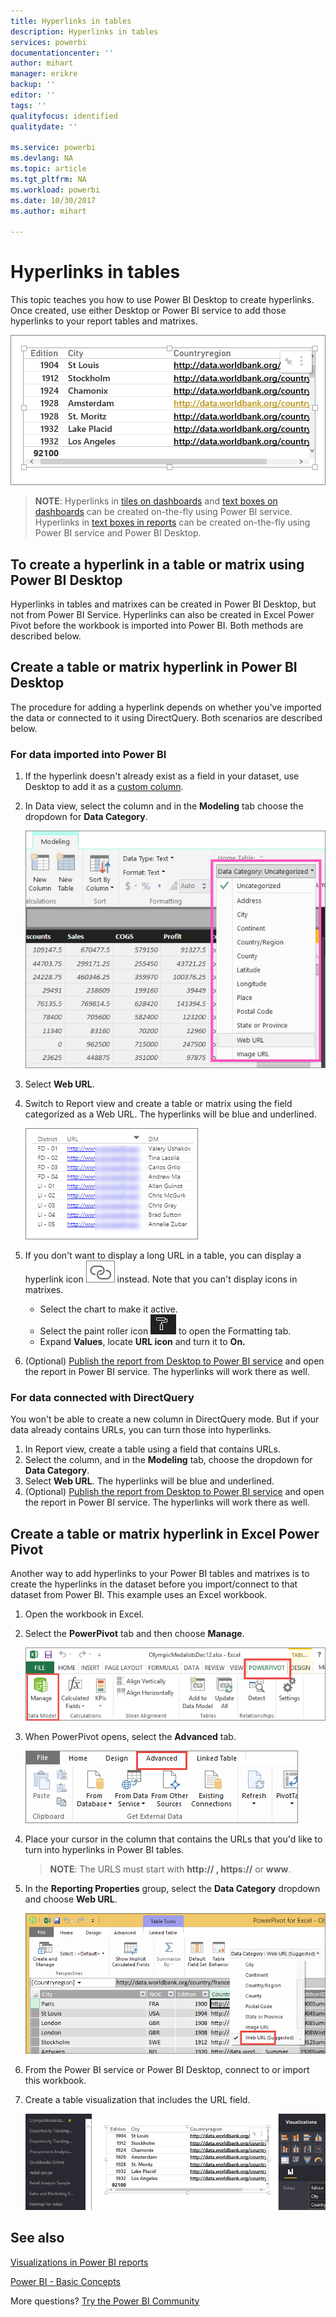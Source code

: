 ```yaml
---
title: Hyperlinks in tables
description: Hyperlinks in tables
services: powerbi
documentationcenter: ''
author: mihart
manager: erikre
backup: ''
editor: ''
tags: ''
qualityfocus: identified
qualitydate: ''

ms.service: powerbi
ms.devlang: NA
ms.topic: article
ms.tgt_pltfrm: NA
ms.workload: powerbi
ms.date: 10/30/2017
ms.author: mihart

---
```

# Hyperlinks in tables
This topic teaches you how to use Power BI Desktop to create hyperlinks. Once created, use either Desktop or Power BI service to add those hyperlinks to your report tables and matrixes. 

![](media/power-bi-hyperlinks-in-tables/hyperlinkedtable.png)

> **NOTE**:
> Hyperlinks in [tiles on dashboards](service-dashboard-edit-tile.md) and [text boxes on dashboards](service-dashboard-add-widget.md) can be created on-the-fly using Power BI service. Hyperlinks in [text boxes in reports](service-add-hyperlink-to-text-box.md) can be created on-the-fly using Power BI service and Power BI Desktop.
> 
> 

## To create a hyperlink in a table or matrix using Power BI Desktop
Hyperlinks in tables and matrixes can be created in Power BI Desktop, but not from Power BI Service. Hyperlinks can also be created in Excel Power Pivot before the workbook is imported into Power BI. Both methods are described below.

## Create a table or matrix hyperlink in Power BI Desktop
The procedure for adding a hyperlink depends on whether you've imported the data or connected to it using DirectQuery. Both scenarios are described below.

### For data imported into Power BI
1. If the hyperlink doesn't already exist as a field in your dataset, use Desktop to add it as a [custom column](powerbi-desktop-common-query-tasks.md).
2. In Data view, select the column and in the **Modeling** tab choose the dropdown for **Data Category**.
   
    ![](media/power-bi-hyperlinks-in-tables/pbi_data_category.png)
3. Select **Web URL**.
4. Switch to Report view and create a table or matrix using the field categorized as a Web URL. The hyperlinks will be blue and underlined.
   
    ![](media/power-bi-hyperlinks-in-tables/power-bi-table-with-hyperlinks2.png)
5. If you don't want to display a long URL in a table, you can display a hyperlink icon  ![](media/power-bi-hyperlinks-in-tables/power-bi-hyperlink-icon.png) instead. Note that you can't display icons in matrixes.
   
   * Select the chart to make it active.
   * Select the paint roller icon ![](media/power-bi-hyperlinks-in-tables/power-bi-paintroller.png) to open the Formatting tab.
   * Expand **Values**, locate **URL icon** and turn it to **On.**
6. (Optional) [Publish the report from Desktop to Power BI service](guided-learning/publishingandsharing.yml#step-2) and open the report in Power BI service. The hyperlinks will work there as well.

### For data connected with DirectQuery
You won't be able to create a new column in DirectQuery mode.  But if your data already contains URLs, you can turn those into hyperlinks.

1. In Report view, create a table using a field that contains URLs.
2. Select the column, and in the **Modeling** tab, choose the dropdown for **Data Category**.
3. Select **Web URL**. The hyperlinks will be blue and underlined.
4. (Optional) [Publish the report from Desktop to Power BI service](guided-learning/publishingandsharing.yml#step-2) and open the report in Power BI service. The hyperlinks will work there as well.

## Create a table or matrix hyperlink in Excel Power Pivot
Another way to add hyperlinks to your Power BI tables and matrixes is to create the hyperlinks in the dataset before you import/connect to that dataset from Power BI. This example uses an Excel workbook.

1. Open the workbook in Excel.
2. Select the **PowerPivot** tab and then choose **Manage**.
   
   ![](media/power-bi-hyperlinks-in-tables/createhyperlinkinpowerpivot2.png)
3. When PowerPivot opens, select the **Advanced** tab.
   
   ![](media/power-bi-hyperlinks-in-tables/createhyperlinkinpowerpivot3.png)
4. Place your cursor in the column that contains the URLs that you'd like to turn into hyperlinks in Power BI tables.
   
   > **NOTE**: The URLS must start with **http:// , https://** or **www**.
   > 
   > 
5. In the **Reporting Properties** group, select the **Data Category** dropdown and choose **Web URL**. 
   
   ![](media/power-bi-hyperlinks-in-tables/createhyperlinksnew.png)
6. From the Power BI service or Power BI Desktop, connect to or import this workbook.
7. Create a table visualization that includes the URL field.
   
   ![](media/power-bi-hyperlinks-in-tables/hyperlinksintables.gif)

## See also
[Visualizations in Power BI reports](power-bi-report-visualizations.md)

[Power BI - Basic Concepts](service-basic-concepts.md)

More questions? [Try the Power BI Community](http://community.powerbi.com/)

